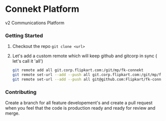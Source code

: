 Connekt Platform
========================

v2 Communications Platform

### Getting Started

1. Checkout the repo `git clone <url>`

2. Let's add a custom remote which will keep github and gitcorp in sync ( let's call it 'all')

	```bash
	git remote add all git.corp.flipkart.com:/git/mp/fk-connekt
	git remote set-url --add --push all git.corp.flipkart.com:/git/mp/fk-connekt
	git remote set-url --add --push all git@github.com:Flipkart/fk-connekt.git
	```

### Contributing

Create a branch for all feature developement's and create a pull request when you feel that the code is production ready and ready for review and merge.



